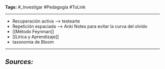**Tags:** #_Investigar 
#Pedagogía #ToLink 
- - -
- Recuperación activa   --> testearte
-  Repetición espaciada --> Anki Notes  para evitar la curva del olvido
- [[Método Feynman]]
- [[Lírica y Aprendizaje]]
- taxonomia de Bloom
- - - 
## ***Sources:***